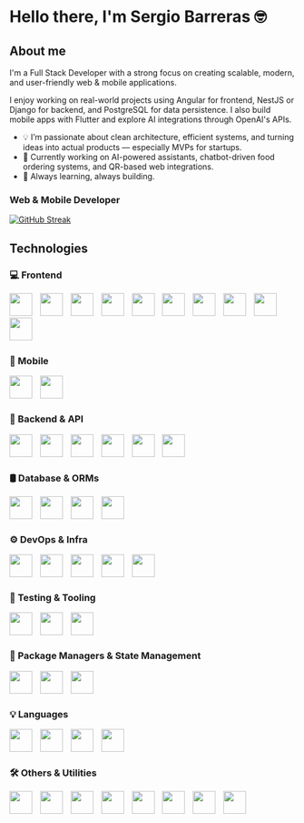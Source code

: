 # Hello there, I'm Sergio Barreras 🤓

## About me

I'm a Full Stack Developer with a strong focus on creating scalable, modern, and user-friendly web & mobile applications.

I enjoy working on real-world projects using Angular for frontend, NestJS or Django for backend, and PostgreSQL for data persistence. I also build mobile apps with Flutter and explore AI integrations through OpenAI's APIs.

* 💡 I’m passionate about clean architecture, efficient systems, and turning ideas into actual products — especially MVPs for startups.
* 🚀 Currently working on AI-powered assistants, chatbot-driven food ordering systems, and QR-based web integrations.
* 🧠 Always learning, always building.

### Web & Mobile Developer

[![GitHub Streak](https://streak-stats.demolab.com?user=sergiobytes&theme=highcontrast&border_radius=7&hide_border=true&exclude_days=Sun%2CSat&card_width=467)](#)


## Technologies

### 💻 Frontend
<div align="left">
  <img src="https://skillicons.dev/icons?i=html" height="40" />
  <img width="6" />
  <img src="https://skillicons.dev/icons?i=css" height="40" />
  <img width="6" />
  <img src="https://skillicons.dev/icons?i=sass" height="40" />
  <img width="6" />
  <img src="https://skillicons.dev/icons?i=tailwind" height="40" />
  <img width="6" />
  <img src="https://skillicons.dev/icons?i=js" height="40" />
  <img width="6" />
  <img src="https://skillicons.dev/icons?i=ts" height="40" />
  <img width="6" />
  <img src="https://skillicons.dev/icons?i=angular" height="40" />
  <img width="6" />
  <img src="https://skillicons.dev/icons?i=react" height="40" />
  <img width="6" />
  <img src="https://skillicons.dev/icons?i=vue" height="40" />
  <img width="6" />
  <img src="https://skillicons.dev/icons?i=astro" height="40" />
  <img width="6" />
</div>

### 📱 Mobile
<div align="left">
  <img src="https://skillicons.dev/icons?i=flutter" height="40" />
  <img width="6" />
  <img src="https://skillicons.dev/icons?i=dart" height="40" />
</div>

### 🧠 Backend & API
<div align="left">
  <img src="https://skillicons.dev/icons?i=nestjs" height="40" />
  <img width="6" />
  <img src="https://skillicons.dev/icons?i=nodejs" height="40" />
  <img width="6" />
  <img src="https://skillicons.dev/icons?i=express" height="40" />
  <img width="6" />
  <img src="https://skillicons.dev/icons?i=django" height="40" />
  <img width="6" />
  <img src="https://skillicons.dev/icons?i=graphql" height="40" />
  <img width="6" />
  <img src="https://skillicons.dev/icons?i=apollo" height="40" />
</div>

### 🛢️ Database & ORMs
<div align="left">
  <img src="https://skillicons.dev/icons?i=postgres" height="40" />
  <img width="6" />
  <img src="https://skillicons.dev/icons?i=sqlite" height="40" />
  <img width="6" />
  <img src="https://skillicons.dev/icons?i=mongodb" height="40" />
  <img width="6" />
  <img src="https://skillicons.dev/icons?i=prisma" height="40" />
</div>

### ⚙️ DevOps & Infra
<div align="left">
  <img src="https://skillicons.dev/icons?i=docker" height="40" />
  <img width="6" />
  <img src="https://skillicons.dev/icons?i=kubernetes" height="40" />
  <img width="6" />
  <img src="https://skillicons.dev/icons?i=gcp" height="40" />
  <img width="6" />
  <img src="https://skillicons.dev/icons?i=netlify" height="40" />
  <img width="6" />
  <img src="https://skillicons.dev/icons?i=nginx" height="40" />
</div>

### 🧪 Testing & Tooling
<div align="left">
  <img src="https://skillicons.dev/icons?i=jest" height="40" />
  <img width="6" />
  <img src="https://skillicons.dev/icons?i=vitest" height="40" />
  <img width="6" />
  <img src="https://skillicons.dev/icons?i=postman" height="40" />
</div>

### 🔧 Package Managers & State Management
<div align="left">
  <img src="https://skillicons.dev/icons?i=npm" height="40" />
  <img width="6" />
  <img src="https://skillicons.dev/icons?i=pnpm" height="40" />
  <img width="6" />
  <img src="https://skillicons.dev/icons?i=pinia" height="40" />
</div>

### 💡 Languages
<div align="left">
  <img src="https://skillicons.dev/icons?i=ts" height="40" />
  <img width="6" />
  <img src="https://skillicons.dev/icons?i=js" height="40" />
  <img width="6" />
  <img src="https://skillicons.dev/icons?i=cs" height="40" />
  <img width="6" />
  <img src="https://skillicons.dev/icons?i=py" height="40" />
</div>

### 🛠️ Others & Utilities
<div align="left">
  <img src="https://skillicons.dev/icons?i=git" height="40" />
  <img width="6" />
  <img src="https://skillicons.dev/icons?i=github" height="40" />
  <img width="6" />
  <img src="https://skillicons.dev/icons?i=reactivex" height="40" />
  <img width="6" />
  <img src="https://skillicons.dev/icons?i=dotnet" height="40" />
  <img width="6" />
  <img src="https://skillicons.dev/icons?i=vite" height="40" />
  <img width="6" />
  <img src="https://skillicons.dev/icons?i=deno" height="40" />
  <img width="6" />
  <img src="https://skillicons.dev/icons?i=visualstudio" height="40" />
  <img width="6" />
  <img src="https://skillicons.dev/icons?i=vscode" height="40" />
</div>
